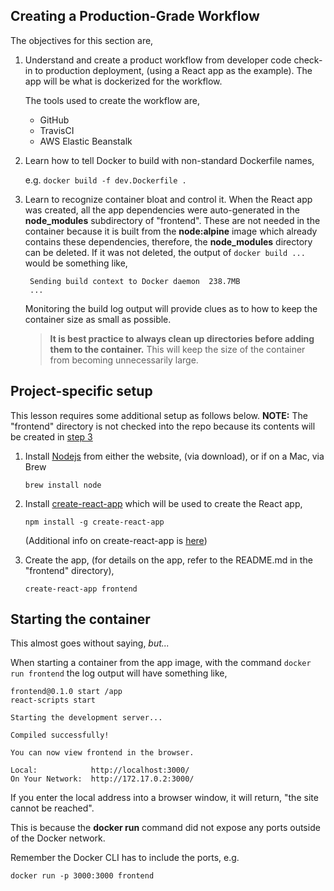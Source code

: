 ## Creating a Production-Grade Workflow

The objectives for this section are,

1. Understand and create a product workflow from developer code check-in to production deployment, (using a React app as the example). The app will be what is dockerized for the workflow.

	The tools used to create the workflow are,
	
	* GitHub
	* TravisCI
	* AWS Elastic Beanstalk

2. Learn how to tell Docker to build with non-standard Dockerfile names,

	e.g. `docker build -f dev.Dockerfile .`

3. Learn to recognize container bloat and control it. When the React app was created, all the app dependencies were auto-generated in the **node_modules** subdirectory of "frontend". These are not needed in the container because it is built from the **node:alpine** image which already contains these dependencies, therefore, the **node_modules** directory can be deleted. If it was not deleted, the output of `docker build ...` would be something like,

		Sending build context to Docker daemon  238.7MB
		...
		
	Monitoring the build log output will provide clues as to how to keep the container size as small as possible.

	>**It is best practice to always clean up directories before adding them to the container.** This will keep the size of the container from becoming unnecessarily large.

## Project-specific setup

This lesson requires some additional setup as follows below. **NOTE:** The "frontend" directory is not checked into the repo because its contents will be created in [step 3](#3)
























1. Install [Nodejs](https://nodejs.org/) from either the website, (via download), or if on a Mac, via Brew 

	`brew install node`
	
2. Install [create-react-app](https://www.npmjs.com/package/create-react-app) which will be used to create the React app,

	`npm install -g create-react-app`
	
	(Additional info on create-react-app is [here](https://reactjs.org/docs/create-a-new-react-app.html))

3. Create the app, (for details on the app, refer to the README.md in the "frontend" directory),

	`create-react-app frontend`
	
## Starting the container
This almost goes without saying, *but...*

When starting a container from the app image, with the command `docker run frontend` the log output will have something like, 

	frontend@0.1.0 start /app
	react-scripts start
	
	Starting the development server...
	
	Compiled successfully!
	
	You can now view frontend in the browser.
	
	Local:            http://localhost:3000/
	On Your Network:  http://172.17.0.2:3000/
	
If you enter the local address into a browser window, it will return, "the site cannot be reached".

This is because the **docker run** command did not expose any ports outside of the Docker network.

Remember the Docker CLI has to include the ports, e.g.

	docker run -p 3000:3000 frontend


	

	

